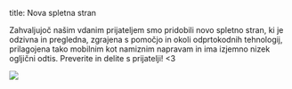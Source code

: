 title: Nova spletna stran

Zahvaljujoč našim vdanim prijateljem smo pridobili novo spletno stran,
ki je odzivna in pregledna, zgrajena s pomočjo in okoli odprtokodnih tehnologij,
prilagojena tako mobilnim kot namiznim napravam in ima izjemno nizek ogljični odtis.
Preverite in delite s prijatelji! <3

![](https://picsum.photos/600/400?random)
